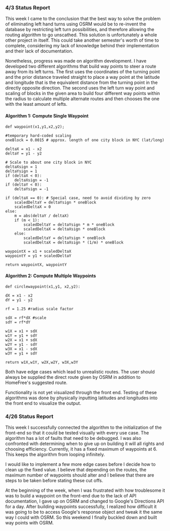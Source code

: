 ### 4/3 Status Report


This week I came to the conclusion that the best way to solve the problem of
eliminating left hand turns using OSRM would be to re-invent the database by
restricting left turn possibilities, and therefore allowing the routing
algorithm to go unscathed. This solution is unfortunately a whole other project
in itself. This could take another semester's worth of time to complete,
considering my lack of knowledge behind their implementation and their lack
of documentation.

Nonetheless, progress was made on algorithm development. I have developed two
different algorithms that build way points to steer a route away from its
left turns. The first uses the coordinates of the turning point and the
prior distance traveled straight to place a way point at the latitude and
longitude that is the equivalent distance from the turning point in the
directly opposite direction. The second uses the left turn way point and
scaling of blocks in the given area to build four different way points within
the radius to calculate multiple alternate routes and then chooses the one
with the least amount of lefts.

#### Algorithm 1: Compute Single Waypoint
    def waypoint(x1,y1,x2,y2);

    #temporary hard-coded scaling
    oneBlock = 0.0015 # approx. length of one city block in NYC (lat/long)

    deltaX = x1 - x2
    deltaY = y1 - y2

    # Scale to about one city block in NYC
    deltaXsign = 1
    deltaYsign = 1
    if (deltaX < 0):
        deltaXsign = -1
    if (deltaY < 0):
        deltaYsign = -1

    if (deltaX == 0): # Special case, need to avoid dividing by zero
        scaledDeltaY = deltaYsign * oneBlock
        scaledDeltaX = 0
    else:
        m = abs(deltaY / deltaX)
        if (m < 1):
            scaledDeltaY = deltaYsign * m * oneBlock
            scaledDeltaX = deltaXsign * oneBlock
        else:
            scaledDeltaY = deltaYsign * oneBlock
            scaledDeltaX = deltaXsign * (1/m) * oneBlock

    waypointX = x1 + scaledDeltaX
    waypointY = y1 + scaledDeltaY

    return waypointX, waypointY


#### Algorithm 2: Compute Multiple Waypoints
    def circlewaypoint(x1,y1, x2,y2):

    dX = x1 - x2
    dY = y1 - y2

    rf = 1.25 #radius scale factor

    sdX = rf*dX #scale
    sdY = rf*dY

    w1X = x1 + sdX
    w1Y = y1 + sdY
    w2X = x1 + sdX
    w2Y = y1 - sdY
    w3X = x1 - sdX
    w3Y = y1 + sdY

    return w1X,w1Y, w2X,w2Y, w3X,w3Y

Both have edge cases which lead to unrealistic routes. The user should
always be supplied the direct route given by OSRM in addition to HomeFree's
suggested route.

Functionality is not yet visualized through the front end. Testing of
these algorithms was done by physically inputting latitudes and longitudes into the front end to visualize the output.



### 4/26 Status Report
This week I successfully connected the algorithm to the initialization of the front-end so that it could be tested visually with every use case. The algorithm has a lot of faults that need to be debugged. I was also confronted with determining when to give up on building it will all rights and choosing efficiency. Currently, it has a fixed maximum of waypoints at 6. This keeps the algorithm from looping infinitely.

I would like to implement a few more edge cases before I decide how to clean up the fixed value. I believe that depending on the routes, the maximum number of waypoints should alter and I believe that there are steps to be taken before stating these cut offs.

At the beginning of the week, when I was frustrated with how troublesome it was to build a waypoint on the front-end due to the lack of API documentation, I gave up on OSRM and changed to Google's Directions API for a day. After building waypoints successfully, I realized how difficult it was going to be to access Google's response object and tweak it the same way I could with OSRM. So this weekend I finally buckled down and built way points with OSRM.
